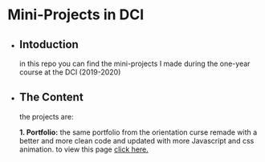 # Mini-Projects in DCI

* ## Intoduction
  in this repo you can find the mini-projects I made during the one-year course at the DCI (2019-2020)


* ## The Content
  the projects are:
  
  **1. Portfolio:**
  the same portfolio from the orientation curse remade with a better and more clean code and updated with more Javascript and css animation.
  to view this page [click here.](https://tareq-almasri.github.io/mini-projects/portfolio/portfolio.html)
